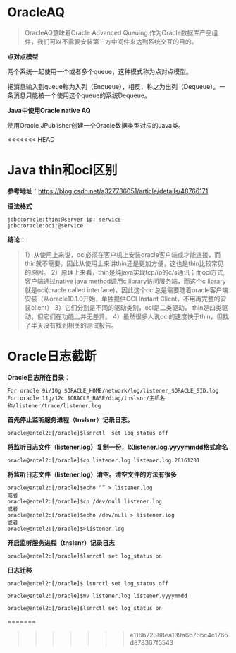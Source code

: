 # OracleAQ

> OracleAQ意味着Oracle Advanced Queuing.作为Oracle数据库产品组件，我们可以不需要安装第三方中间件来达到系统交互的目的。

**点对点模型**

两个系统一起使用一个或者多个queue，这种模式称为点对点模型。

把消息输入到queue称为入列（Enqueue），相反，称之为出列（Dequeue）。一条消息只能被一个使用这个queue的系统Dequeue。

**Java中使用Oracle native AQ**

使用Oracle JPublisher创建一个Oracle数据类型对应的Java类。

<<<<<<< HEAD
# Java thin和oci区别

**参考地址**：<https://blog.csdn.net/a327736051/article/details/48766171>

**语法格式**

```
jdbc:oracle:thin:@server ip: service 
jdbc:oracle:oci:@service 
```

**结论**：

> 1）从使用上来说，oci必须在客户机上安装oracle客户端或才能连接，而thin就不需要，因此从使用上来讲thin还是更加方便，这也是thin比较常见的原因。 
> 2）原理上来看，thin是纯java实现tcp/ip的c/s通讯；而oci方式,客户端通过native java method调用c library访问服务端，而这个c library就是oci(oracle called interface)，因此这个oci总是需要随着oracle客户端安装（从oracle10.1.0开始，单独提供OCI Instant Client，不用再完整的安装client） 
> 3）它们分别是不同的驱动类别，oci是二类驱动， thin是四类驱动，但它们在功能上并无差异。 
> 4）虽然很多人说oci的速度快于thin，但找了半天没有找到相关的测试报告。

# Oracle日志截断

**Oracle日志所在目录**：

```
For oracle 9i/10g $ORACLE_HOME/network/log/listener_$ORACLE_SID.log
For oracle 11g/12c $ORACLE_BASE/diag/tnslsnr/主机名称/listener/trace/listener.log
```

**首先停止监听服务进程（tnslsnr）记录日志。**

```
oracle@entel2:[/oracle]$lsnrctl  set log_status off
```

**将监听日志文件（listener.log）复制一份，以listener.log.yyyymmdd格式命名**

```
oracle@entel2:[/oracle]$cp listener.log listener.log.20161201
```

**将监听日志文件（listener.log）清空。清空文件的方法有很多**

```
oracle@entel2:[/oracle]$echo “” > listener.log
或者
oracle@entel2:[/oracle]$cp /dev/null listener.log
或者
oracle@entel2:[/oracle]$echo /dev/null > listener.log
或者
oracle@entel2:[/oracle]$>listener.log
```

**开启监听服务进程（tnslsnr）记录日志**

```
oracle@entel2:[/oracle]$lsnrctl set log_status on
```

**日志迁移**

```
oracle@entel2:[/oracle]$ lsnrctl set log_status off

oracle@entel2:[/oracle]$mv listener.log listener.yyyymmdd

oracle@entel2:[/oracle]$lsnrctl set log_status on
```

=======
>>>>>>> e116b72388ea139a6b76bc4c1765d878367f5543
